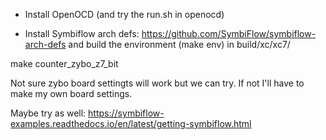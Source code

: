 
- Install OpenOCD (and try the run.sh in openocd)

- Install Symbiflow arch defs:
https://github.com/SymbiFlow/symbiflow-arch-defs
and build the environment (make env)
in build/xc/xc7/

make counter_zybo_z7_bit

Not sure zybo board settingts will work but we can try.
If not I'll have to make my own board settings.

Maybe try as well:
https://symbiflow-examples.readthedocs.io/en/latest/getting-symbiflow.html

